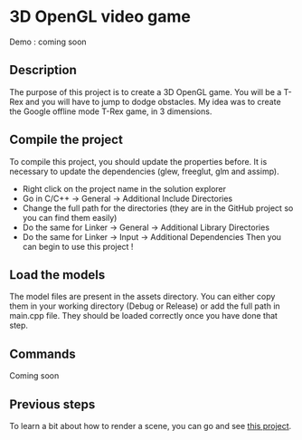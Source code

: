 # 3D OpenGL video game

Demo : coming soon

## Description

The purpose of this project is to create a 3D OpenGL game. You will be a T-Rex and you will have to jump to dodge obstacles. 
My idea was to create the Google offline mode T-Rex game, in 3 dimensions.

## Compile the project

To compile this project, you should update the properties before.
It is necessary to update the dependencies (glew, freeglut, glm and assimp).
- Right click on the project name in the solution explorer
- Go in C/C++ -> General -> Additional Include Directories 
- Change the full path for the directories (they are in the GitHub project so you can find them easily)
- Do the same for Linker -> General -> Additional Library Directories 
- Do the same for Linker -> Input ->  Additional Dependencies 
Then you can begin to use this project !

## Load the models

The model files are present in the assets directory. You can either copy them in your working directory (Debug or Release) or add the full path in main.cpp file.
They should be loaded correctly once you have done that step.

## Commands

Coming soon

## Previous steps

To learn a bit about how to render a scene, you can go and see [this project](https://github.com/Wiinterfell/ComputerGraphics_VideoGameScene).